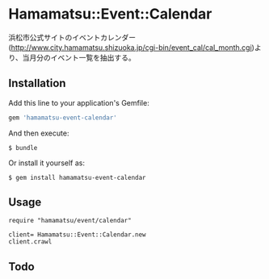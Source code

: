 # Hamamatsu::Event::Calendar

浜松市公式サイトのイベントカレンダー(http://www.city.hamamatsu.shizuoka.jp/cgi-bin/event_cal/cal_month.cgi)より、当月分のイベント一覧を抽出する。


## Installation

Add this line to your application's Gemfile:

```ruby
gem 'hamamatsu-event-calendar'
```

And then execute:

    $ bundle

Or install it yourself as:

    $ gem install hamamatsu-event-calendar

## Usage

```
require "hamamatsu/event/calendar"

client= Hamamatsu::Event::Calendar.new
client.crawl
```

## Todo
